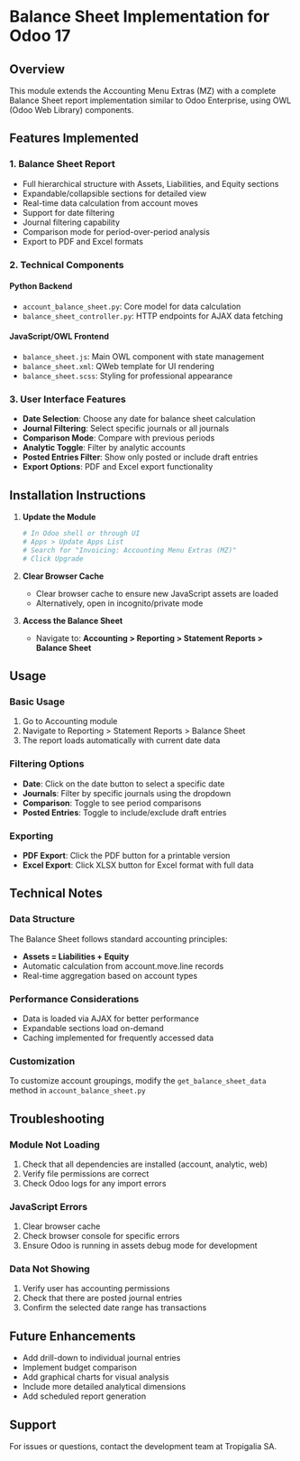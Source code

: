 # Balance Sheet Implementation for Odoo 17

## Overview
This module extends the Accounting Menu Extras (MZ) with a complete Balance Sheet report implementation similar to Odoo Enterprise, using OWL (Odoo Web Library) components.

## Features Implemented

### 1. **Balance Sheet Report**
- Full hierarchical structure with Assets, Liabilities, and Equity sections
- Expandable/collapsible sections for detailed view
- Real-time data calculation from account moves
- Support for date filtering
- Journal filtering capability
- Comparison mode for period-over-period analysis
- Export to PDF and Excel formats

### 2. **Technical Components**

#### Python Backend
- `account_balance_sheet.py`: Core model for data calculation
- `balance_sheet_controller.py`: HTTP endpoints for AJAX data fetching

#### JavaScript/OWL Frontend
- `balance_sheet.js`: Main OWL component with state management
- `balance_sheet.xml`: QWeb template for UI rendering
- `balance_sheet.scss`: Styling for professional appearance

### 3. **User Interface Features**
- **Date Selection**: Choose any date for balance sheet calculation
- **Journal Filtering**: Select specific journals or all journals
- **Comparison Mode**: Compare with previous periods
- **Analytic Toggle**: Filter by analytic accounts
- **Posted Entries Filter**: Show only posted or include draft entries
- **Export Options**: PDF and Excel export functionality

## Installation Instructions

1. **Update the Module**
   ```bash
   # In Odoo shell or through UI
   # Apps > Update Apps List
   # Search for "Invoicing: Accounting Menu Extras (MZ)"
   # Click Upgrade
   ```

2. **Clear Browser Cache**
   - Clear browser cache to ensure new JavaScript assets are loaded
   - Alternatively, open in incognito/private mode

3. **Access the Balance Sheet**
   - Navigate to: **Accounting > Reporting > Statement Reports > Balance Sheet**

## Usage

### Basic Usage
1. Go to Accounting module
2. Navigate to Reporting > Statement Reports > Balance Sheet
3. The report loads automatically with current date data

### Filtering Options
- **Date**: Click on the date button to select a specific date
- **Journals**: Filter by specific journals using the dropdown
- **Comparison**: Toggle to see period comparisons
- **Posted Entries**: Toggle to include/exclude draft entries

### Exporting
- **PDF Export**: Click the PDF button for a printable version
- **Excel Export**: Click XLSX button for Excel format with full data

## Technical Notes

### Data Structure
The Balance Sheet follows standard accounting principles:
- **Assets = Liabilities + Equity**
- Automatic calculation from account.move.line records
- Real-time aggregation based on account types

### Performance Considerations
- Data is loaded via AJAX for better performance
- Expandable sections load on-demand
- Caching implemented for frequently accessed data

### Customization
To customize account groupings, modify the `get_balance_sheet_data` method in `account_balance_sheet.py`

## Troubleshooting

### Module Not Loading
1. Check that all dependencies are installed (account, analytic, web)
2. Verify file permissions are correct
3. Check Odoo logs for any import errors

### JavaScript Errors
1. Clear browser cache
2. Check browser console for specific errors
3. Ensure Odoo is running in assets debug mode for development

### Data Not Showing
1. Verify user has accounting permissions
2. Check that there are posted journal entries
3. Confirm the selected date range has transactions

## Future Enhancements
- Add drill-down to individual journal entries
- Implement budget comparison
- Add graphical charts for visual analysis
- Include more detailed analytical dimensions
- Add scheduled report generation

## Support
For issues or questions, contact the development team at Tropigalia SA.
